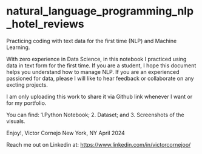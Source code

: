 # natural_language_programming_nlp_hotel_reviews
Practicing coding with text data for the first time (NLP) and Machine Learning.

With zero experience in Data Science, in this notebook I practiced using data in text form for the first time. If you are a student, I hope this document helps you understand how to manage NLP. If you are an experienced passioned for data, please I will like to hear feedback or collaborate on any excting projects.

I am only uploading this work to share it via Github link whenever I want or for my portfolio.

You can find:
1.Python Notebook;
2. Dataset; and
3. Screenshots of the visuals.

Enjoy!,
Victor Cornejo
New York, NY
April 2024

Reach me out on Linkedin at: https://www.linkedin.com/in/victorcornejoo/
